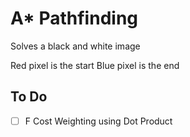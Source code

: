 # A* Pathfinding
 Solves a black and white image

Red pixel is the start
Blue pixel is the end

## To Do
- [ ] F Cost Weighting using Dot Product
